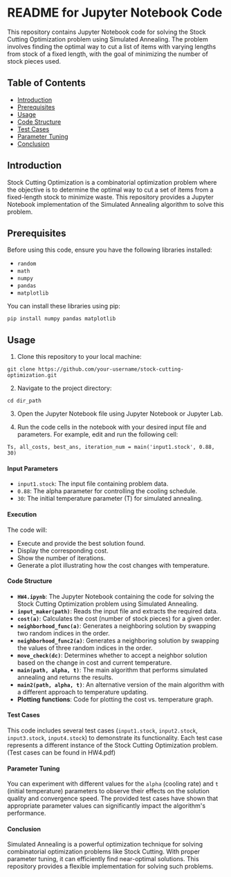 # README for Jupyter Notebook Code

This repository contains Jupyter Notebook code for solving the Stock Cutting Optimization problem using Simulated Annealing. The problem involves finding the optimal way to cut a list of items with varying lengths from stock of a fixed length, with the goal of minimizing the number of stock pieces used.

## Table of Contents
- [Introduction](#introduction)
- [Prerequisites](#prerequisites)
- [Usage](#usage)
- [Code Structure](#code-structure)
- [Test Cases](#test-cases)
- [Parameter Tuning](#parameter-tuning)
- [Conclusion](#conclusion)

## Introduction
Stock Cutting Optimization is a combinatorial optimization problem where the objective is to determine the optimal way to cut a set of items from a fixed-length stock to minimize waste. This repository provides a Jupyter Notebook implementation of the Simulated Annealing algorithm to solve this problem.

## Prerequisites
Before using this code, ensure you have the following libraries installed:
- `random`
- `math`
- `numpy`
- `pandas`
- `matplotlib`

You can install these libraries using pip:
```
pip install numpy pandas matplotlib
```

## Usage
1. Clone this repository to your local machine:
```
git clone https://github.com/your-username/stock-cutting-optimization.git
```

2. Navigate to the project directory:
```
cd dir_path
```

3. Open the Jupyter Notebook file using Jupyter Notebook or Jupyter Lab.

4. Run the code cells in the notebook with your desired input file and parameters. For example, edit and run the following cell:
```
Ts, all_costs, best_ans, iteration_num = main('input1.stock', 0.88, 30)
```
#### Input Parameters
- `input1.stock`: The input file containing problem data.
- `0.88`: The alpha parameter for controlling the cooling schedule.
- `30`: The initial temperature parameter (T) for simulated annealing.

#### Execution
The code will:
- Execute and provide the best solution found.
- Display the corresponding cost.
- Show the number of iterations.
- Generate a plot illustrating how the cost changes with temperature.

#### Code Structure
- **`HW4.ipynb`**: The Jupyter Notebook containing the code for solving the Stock Cutting Optimization problem using Simulated Annealing.
- **`input_maker(path)`**: Reads the input file and extracts the required data.
- **`cost(a)`**: Calculates the cost (number of stock pieces) for a given order.
- **`neighborhood_func(a)`**: Generates a neighboring solution by swapping two random indices in the order.
- **`neighborhood_func2(a)`**: Generates a neighboring solution by swapping the values of three random indices in the order.
- **`move_check(dc)`**: Determines whether to accept a neighbor solution based on the change in cost and current temperature.
- **`main(path, alpha, t)`**: The main algorithm that performs simulated annealing and returns the results.
- **`main2(path, alpha, t)`**: An alternative version of the main algorithm with a different approach to temperature updating.
- **Plotting functions**: Code for plotting the cost vs. temperature graph.

#### Test Cases
This code includes several test cases (`input1.stock`, `input2.stock`, `input3.stock`, `input4.stock`) to demonstrate its functionality. Each test case represents a different instance of the Stock Cutting Optimization problem. (Test cases can be found in HW4.pdf)

#### Parameter Tuning
You can experiment with different values for the `alpha` (cooling rate) and `t` (initial temperature) parameters to observe their effects on the solution quality and convergence speed. The provided test cases have shown that appropriate parameter values can significantly impact the algorithm's performance.

#### Conclusion
Simulated Annealing is a powerful optimization technique for solving combinatorial optimization problems like Stock Cutting. With proper parameter tuning, it can efficiently find near-optimal solutions. This repository provides a flexible implementation for solving such problems.

